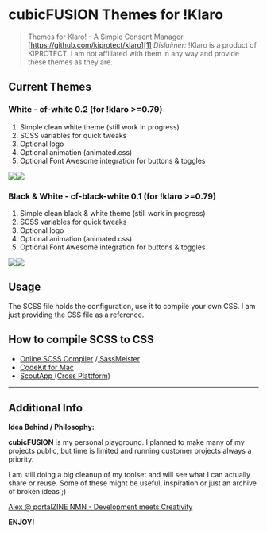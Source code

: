 # cubicFUSION Themes for !Klaro
> Themes for Klaro! - A Simple Consent Manager
> [https://github.com/kiprotect/klaro][1]
> _Dislaimer:_ !Klaro is a product of KIPROTECT. I am not affiliated with them in any way and provide these themes as they are.

## Current Themes
### White - cf-white 0.2 (for !klaro \>=0.79)
1. Simple clean white theme (still work in progress)
2. SCSS variables for quick tweaks
3. Optional logo
4. Optional animation (animated.css)
5. Optional Font Awesome integration for buttons & toggles

![][image-1]![][image-2]

### Black & White - cf-black-white 0.1 (for !klaro \>=0.79)
1. Simple clean black & white theme (still work in progress)
2. SCSS variables for quick tweaks
3. Optional logo
4. Optional animation (animated.css)
5. Optional Font Awesome integration for buttons & toggles

![][image-3]![][image-4]

## Usage
The SCSS file holds the configuration,  use it to compile your own CSS.
 I am just providing the CSS file as a reference.

## How to compile SCSS to CSS
- [Online SCSS Compiler][2] /[ SassMeister][3]
- [CodeKit for Mac][4]
- [ScoutApp (Cross Plattform)][5]

---- 
## Additional Info
**Idea Behind / Philosophy:**  

**cubicFUSION** is my personal playground. I planned to make many of my projects public, but time is limited and running customer projects always a priority.  

I am still doing a big cleanup of my toolset and will see what I can actually share or reuse. Some of these might be useful, inspiration or just an archive of broken ideas  ;) 
  
[Alex @ portalZINE NMN - Development meets Creativity][6]

**ENJOY!**

[1]:	https://github.com/kiprotect/klaro
[2]:	http://beautifytools.com/scss-compiler.php
[3]:	https://www.sassmeister.com/
[4]:	https://codekitapp.com/
[5]:	https://scout-app.io/
[6]:	https://portalzine.de/

[image-1]:	https://github.com/portalzine/cubicfusion-klaro-themes/blob/main/cf-white/preview/cf-white-1.png
[image-2]:	https://github.com/portalzine/cubicfusion-klaro-themes/blob/main/cf-white/preview/cf-white-2.png
[image-3]:	https://github.com/portalzine/cubicfusion-klaro-themes/blob/main/cf-black-white/preview/cf-bw-1.png
[image-4]:	https://github.com/portalzine/cubicfusion-klaro-themes/blob/main/cf-black-white/preview/cf-bw-2.png